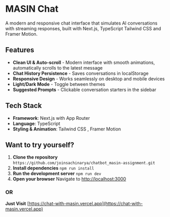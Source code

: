 # MASIN Chat

A modern and responsive chat interface that simulates AI conversations with streaming responses, built with Next.js, TypeScript Tailwind CSS and Framer Motion.

## Features
- **Clean UI & Auto-scroll** - Modern interface with smooth animations, automatically scrolls to the latest message
- **Chat History Persistence** - Saves conversations in localStorage
- **Responsive Design** - Works seamlessly on desktop and mobile devices
- **Light/Dark Mode** - Toggle between themes
- **Suggested Prompts** - Clickable conversation starters in the sidebar

## Tech Stack
- **Framework**: Next.js with App Router
- **Language**: TypeScript
- **Styling & Animation**: Tailwind CSS , Framer Motion

## Want to try yourself? 
1. **Clone the repository**
   ```https://github.com/joinsachinarya/chatbot_masin-assignment.git```
2. **Install dependencies**
   ```npm run install```
3. **Run the development server**
   ```npm run dev```
4. **Open your browser**
   Navigate to [http://localhost:3000](http://localhost:3000)

### OR 
**Just Visit**
   [https://chat-with-masin.vercel.app](https://chat-with-masin.vercel.app)
